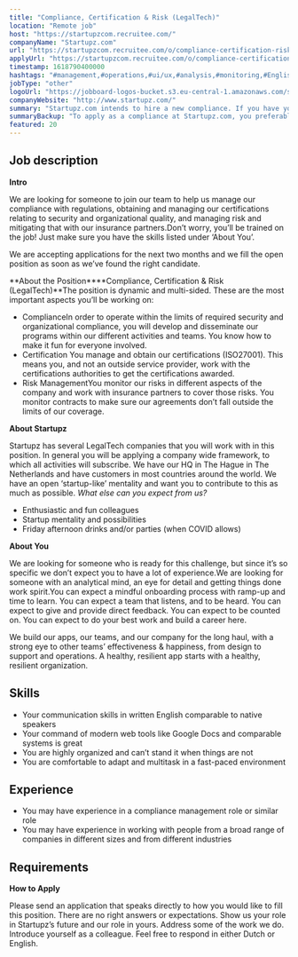 ```yaml
---
title: "Compliance, Certification & Risk (LegalTech)"
location: "Remote job"
host: "https://startupzcom.recruitee.com/"
companyName: "Startupz.com"
url: "https://startupzcom.recruitee.com/o/compliance-certification-risk-legaltech-5"
applyUrl: "https://startupzcom.recruitee.com/o/compliance-certification-risk-legaltech-5/c/new"
timestamp: 1618790400000
hashtags: "#management,#operations,#ui/ux,#analysis,#monitoring,#English,#Dutch"
jobType: "other"
logoUrl: "https://jobboard-logos-bucket.s3.eu-central-1.amazonaws.com/startupz-com"
companyWebsite: "http://www.startupz.com/"
summary: "Startupz.com intends to hire a new compliance. If you have you may have experience in working with people from a broad range of companies in different sizes and from different industries, consider applying."
summaryBackup: "To apply as a compliance at Startupz.com, you preferably need to have some knowledge of: #management, #operations, #ui/ux."
featured: 20
---
```


## Job description

**Intro**

We are looking for someone to join our team to help us manage our compliance with regulations, obtaining and managing our certifications relating to security and organizational quality, and managing risk and mitigating that with our insurance partners.Don’t worry, you’ll be trained on the job! Just make sure you have the skills listed under ‘About You’.

We are accepting applications for the next two months and we fill the open position as soon as we’ve found the right candidate.

**About the Position****Compliance, Certification & Risk (LegalTech)**The position is dynamic and multi-sided. These are the most important aspects you’ll be working on:

*   ComplianceIn order to operate within the limits of required security and organizational compliance, you will develop and disseminate our programs within our different activities and teams. You know how to make it fun for everyone involved.
*   Certification You manage and obtain our certifications (ISO27001). This means you, and not an outside service provider, work with the certifications authorities to get the certifications awarded.
*   Risk ManagementYou monitor our risks in different aspects of the company and work with insurance partners to cover those risks. You monitor contracts to make sure our agreements don’t fall outside the limits of our coverage.

**About Startupz**

Startupz has several LegalTech companies that you will work with in this position. In general you will be applying a company wide framework, to which all activities will subscribe. We have our HQ in The Hague in The Netherlands and have customers in most countries around the world. We have an open ‘startup-like’ mentality and want you to contribute to this as much as possible. _What else can you expect from us?_

*   Enthusiastic and fun colleagues
*   Startup mentality and possibilities
*   Friday afternoon drinks and/or parties (when COVID allows)

**About You**

We are looking for someone who is ready for this challenge, but since it’s so specific we don’t expect you to have a lot of experience.We are looking for someone with an analytical mind, an eye for detail and getting things done work spirit.You can expect a mindful onboarding process with ramp-up and time to learn. You can expect a team that listens, and to be heard. You can expect to give and provide direct feedback. You can expect to be counted on. You can expect to do your best work and build a career here.

We build our apps, our teams, and our company for the long haul, with a strong eye to other teams’ effectiveness & happiness, from design to support and operations. A healthy, resilient app starts with a healthy, resilient organization.

## Skills

*   Your communication skills in written English comparable to native speakers
*   Your command of modern web tools like Google Docs and comparable systems is great
*   You are highly organized and can’t stand it when things are not
*   You are comfortable to adapt and multitask in a fast-paced environment

## Experience

*   You may have experience in a compliance management role or similar role
*   You may have experience in working with people from a broad range of companies in different sizes and from different industries

## Requirements

**How to Apply**

Please send an application that speaks directly to how you would like to fill this position. There are no right answers or expectations. Show us your role in Startupz’s future and our role in yours. Address some of the work we do. Introduce yourself as a colleague. Feel free to respond in either Dutch or English.
